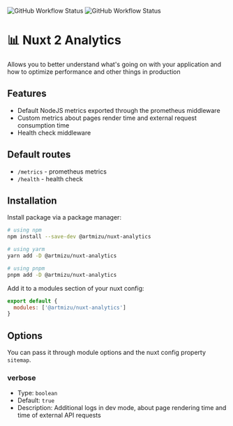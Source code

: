 ![GitHub Workflow Status](https://img.shields.io/github/workflow/status/artmizu/analytics-nuxt-2/CI?label=CI&style=plastic) ![GitHub Workflow Status](https://img.shields.io/github/workflow/status/artmizu/analytics-nuxt-2/release-please?label=release&style=plastic)

# 📊 Nuxt 2 Analytics 
Allows you to better understand what's going on with your application and how to optimize performance and other things in production

## Features
* Default NodeJS metrics exported through the prometheus middleware
* Custom metrics about pages render time and external request consumption time
* Health check middleware

## Default routes
* `/metrics` - prometheus metrics
* `/health` - health check

## Installation
Install package via a package manager: 
```bash
# using npm
npm install --save-dev @artmizu/nuxt-analytics

# using yarm
yarn add -D @artmizu/nuxt-analytics

# using pnpm
pnpm add -D @artmizu/nuxt-analytics
```

Add it to a modules section of your nuxt config:
```js
export default {
  modules: ['@artmizu/nuxt-analytics']
}
```

## Options
You can pass it through module options and the nuxt config property `sitemap`.

### verbose
- Type: `boolean`
- Default: `true`
- Description: Additional logs in dev mode, about page rendering time and time of external API requests